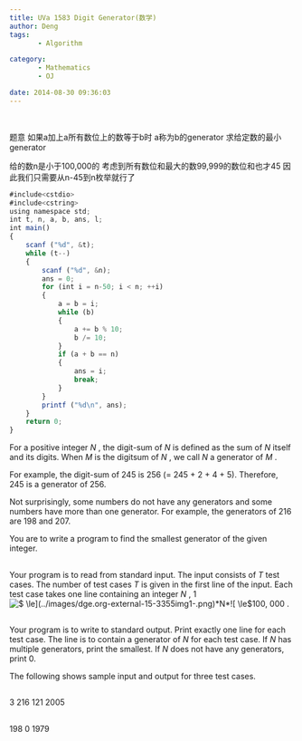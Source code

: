 ```yaml
---
title: UVa 1583 Digit Generator(数学)
author: Deng
tags: 
       - Algorithm

category: 
       - Mathematics
       - OJ

date: 2014-08-30 09:36:03
---
```

﻿﻿

题意 如果a加上a所有数位上的数等于b时 a称为b的generator 求给定数的最小generator

给的数n是小于100,000的 考虑到所有数位和最大的数99,999的数位和也才45 因此我们只需要从n-45到n枚举就行了

```js 
#include<cstdio>  
#include<cstring>  
using namespace std;  
int t, n, a, b, ans, l;  
int main()  
{  
    scanf ("%d", &t);  
    while (t--)  
    {  
        scanf ("%d", &n);  
        ans = 0;  
        for (int i = n-50; i < n; ++i)  
        {  
            a = b = i;  
            while (b)  
            {  
                a += b % 10;  
                b /= 10;  
            }  
            if (a + b == n)  
            {  
                ans = i;  
                break;  
            }  
        }  
        printf ("%d\n", ans);  
    }  
    return 0;  
}
```

For a positive integer *N* , the digit-sum of *N* is defined as the sum of *N* itself and its digits. When *M* is the digitsum of *N* , we call *N* a generator of *M* .

For example, the digit-sum of 245 is 256 (= 245 + 2 + 4 + 5). Therefore, 245 is a generator of 256.

Not surprisingly, some numbers do not have any generators and some numbers have more than one generator. For example, the generators of 216 are 198 and 207.

You are to write a program to find the smallest generator of the given integer.

##

Your program is to read from standard input. The input consists of *T* test cases. The number of test cases *T* is given in the first line of the input. Each test case takes one line containing an integer *N* , 1![$ \le$](../images/dge.org-external-15-3355img1-.png)*N*![$ \le$](../images/dge.org-external-15-3355img1-.png)100, 000 .

##

Your program is to write to standard output. Print exactly one line for each test case. The line is to contain a generator of *N* for each test case. If *N* has multiple generators, print the smallest. If *N* does not have any generators, print 0.

The following shows sample input and output for three test cases.

##

3 216 121 2005

##

198 0 1979